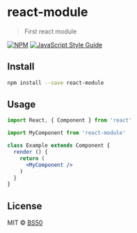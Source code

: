 # react-module

> First react module

[![NPM](https://img.shields.io/npm/v/react-module.svg)](https://www.npmjs.com/package/react-module) [![JavaScript Style Guide](https://img.shields.io/badge/code_style-standard-brightgreen.svg)](https://standardjs.com)

## Install

```bash
npm install --save react-module
```

## Usage

```jsx
import React, { Component } from 'react'

import MyComponent from 'react-module'

class Example extends Component {
  render () {
    return (
      <MyComponent />
    )
  }
}
```

## License

MIT © [BS50](https://github.com/BS50)
